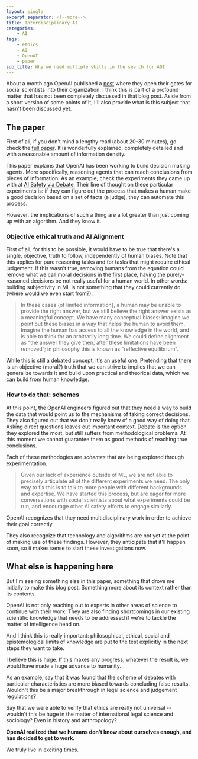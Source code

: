 ```yaml
---
layout: single
excerpt_separator: <!--more-->
title: Interdisciplinary AI
categories:
    - AI
tags:
    - ethics
    - AI
    - OpenAI
    - paper
sub_title: Why we need multiple skills in the search for AGI
---
```


About a month ago OpenAI published a [post][OpenAI post] where they open their gates for social scientists into their organization. I think this is part of a profound matter that has not been completely discussed in that blog post. Aside from a short version of some points of it, I'll also provide what is this subject that hasn't been discussed yet.

<!--more-->

## The paper

First of all, if you don't mind a lengthy read (about 20-30 minutes), go check the [full paper][OpenAI full paper]. It is wonderfully explained, completely detailed and with a reasonable amount of information density.

This paper explains that OpenAI has been working to build decision making agents. More specifically, reasoning agents that can reach conclusions from pieces of information. As an example, check the experiments they came up with at [AI Safety via Debate][AI Safety via Debate]. Their line of thought on these particular experiments is: if they can figure out the process that makes a human make a good decision based on a set of facts (a judge), they can automate this process.

However, the implications of such a thing are a lot greater than just coming up with an algorithm. And they know it.

### Objective ethical truth and AI Alignment

First of all, for this to be possible, it would have to be true that there's a single, objective, truth to follow, independently of human biases. Note that this applies for pure reasoning tasks and for tasks that might require ethical judgement. If this wasn't true, removing humans from the equation could remove what we call moral decisions in the first place, having the purely-reasoned decisions be not really useful for a human world. In other words: building subjectivity in ML is not something that they could currently do (where would we even start from?).

> In these cases {of limited information}, a human may be unable to provide the right answer, but we still believe the right answer exists as a meaningful concept. We have many conceptual biases: imagine we point out these biases in a way that helps the human to avoid them. Imagine the human has access to all the knowledge in the world, and is able to think for an arbitrarily long time. We could define alignment as “the answer they give then, after these limitations have been removed”; in philosophy this is known as “reflective equilibrium”.

While this is still a debated concept, it's an useful one. Pretending that there is an objective (moral?) truth that we can strive to implies that we can generalize towards it and build upon practical and theorical data, which we can build from human knowledge.

### How to do that: schemes

At this point, the OpenAI engineers figured out that they need a way to build the data that would point us to the mechanisms of taking correct decisions. They also figured out that we don't really know of a good way of doing that. Asking direct questions leaves out important context. Debate is the option they explored the most, but still suffers from methodological problems. At this moment we cannot guarantee them as good methods of reaching true conclusions.

Each of these methodogies are _schemes_ that are being explored through experimentation.

> Given our lack of experience outside of ML, we are not able to precisely articulate all of the different experiments we need. The only way to fix this is to talk to more people with different backgrounds and expertise. We have started this process, but are eager for more conversations with social scientists about what experiments could be run, and encourage other AI safety efforts to engage similarly.

OpenAI recognizes that they need multidisciplinary work in order to achieve their goal correctly.

They also recognize that technology and algorithms are not yet at the point of making use of these findings. However, they anticipate that it'll happen soon, so it makes sense to start these investigations now.

## What else is happening here

But I'm seeing something else in this paper, something that drove me initially to make this blog post. Something more about its context rather than its contents.

OpenAI is not only reaching out to experts in other areas of science to continue with their work. They are also finding shortcomings in our existing scientific knowledge that needs to be addressed if we're to tackle the matter of intelligence head on.

And I think this is really important: philosophical, ethical, social and epistemological limits of knowledge are put to the test explicitly in the next steps they want to take.

I believe this is huge. If this makes any progress, whatever the result is, we would have made a huge advance to humanity.

As an example, say that it was found that the scheme of debates with particular characteristics are more biased towards concluding false results. Wouldn't this be a major breakthrough in legal science and judgement regulations?

Say that we were able to verify that ethics are really not universal -- wouldn't this be huge in the matter of international legal science and sociology? Even in history and anthropology?

**OpenAI realized that we humans don't know about ourselves enough, and has decided to get to work.**

We truly live in exciting times.

[OpenAI post]: https://openai.com/blog/ai-safety-needs-social-scientists/
[OpenAI full paper]: https://distill.pub/2019/safety-needs-social-scientists/
[AI Safety via Debate]: https://openai.com/blog/debate/